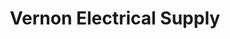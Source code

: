 ---
title: "Vernon Electrical Supply"
url: /vernon-township/vernon-electrical-supply/
shop: Baustoffe
---